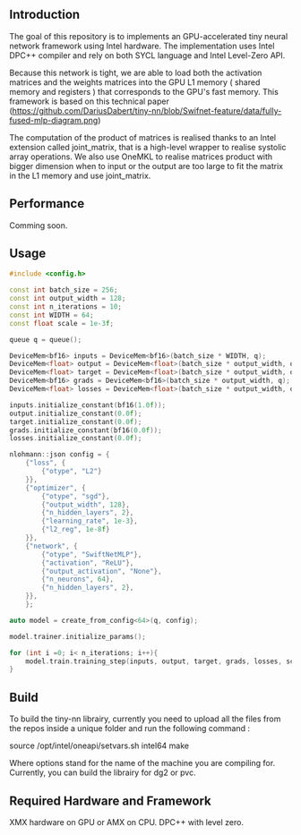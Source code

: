 ## Introduction
The goal of this repository is to implements an GPU-accelerated tiny neural network framework using Intel hardware. The implementation uses Intel DPC++ compiler and rely on both SYCL language and Intel Level-Zero API.

Because this network is tight, we are able to load both the activation matrices and the weights matrices into the GPU L1 memory ( shared memory and registers ) that corresponds to the GPU's fast memory. This framework is based on this technical paper (https://github.com/DariusDabert/tiny-nn/blob/Swifnet-feature/data/fully-fused-mlp-diagram.png)

The computation of the product of matrices is realised thanks to an Intel extension called joint_matrix, that is a high-level wrapper to realise systolic array operations. We also use OneMKL to realise matrices product with bigger dimension when to input or the output are too large to fit the matrix in the L1 memory and use joint_matrix.

## Performance
Comming soon.

## Usage 
```cpp
#include <config.h>

const int batch_size = 256;
const int output_width = 128;
const int n_iterations = 10;
const int WIDTH = 64;
const float scale = 1e-3f;

queue q = queue();

DeviceMem<bf16> inputs = DeviceMem<bf16>(batch_size * WIDTH, q);
DeviceMem<float> output = DeviceMem<float>(batch_size * output_width, q);
DeviceMem<float> target = DeviceMem<float>(batch_size * output_width, q);
DeviceMem<bf16> grads = DeviceMem<bf16>(batch_size * output_width, q);
DeviceMem<float> losses = DeviceMem<float>(batch_size * output_width, q);

inputs.initialize_constant(bf16(1.0f));
output.initialize_constant(0.0f);
target.initialize_constant(0.0f);
grads.initialize_constant(bf16(0.0f));
losses.initialize_constant(0.0f);

nlohmann::json config = {
	{"loss", {
		{"otype", "L2"}
	}},
	{"optimizer", {
		{"otype", "sgd"},
		{"output_width", 128},
		{"n_hidden_layers", 2},
		{"learning_rate", 1e-3},
		{"l2_reg", 1e-8f}
	}},
	{"network", {
		{"otype", "SwiftNetMLP"},
		{"activation", "ReLU"},
		{"output_activation", "None"},
		{"n_neurons", 64},
		{"n_hidden_layers", 2},
	}},
	};

auto model = create_from_config<64>(q, config);

model.trainer.initialize_params();

for (int i =0; i< n_iterations; i++){
	model.train.training_step(inputs, output, target, grads, losses, scale);
}

```

## Build

To build the tiny-nn librairy, currently you need to upload all the files from the repos inside a unique folder and run the following command :

source /opt/intel/oneapi/setvars.sh intel64
make <options>

Where options stand for the name of the machine you are compiling for. Currently, you can build the librairy for dg2 or pvc.

## Required Hardware and Framework
XMX hardware on GPU or AMX on CPU.
DPC++ with level zero.




